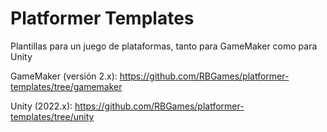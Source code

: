 # Platformer Templates

Plantillas para un juego de plataformas, tanto para GameMaker como para Unity

GameMaker (versión 2.x): https://github.com/RBGames/platformer-templates/tree/gamemaker

Unity (2022.x): https://github.com/RBGames/platformer-templates/tree/unity